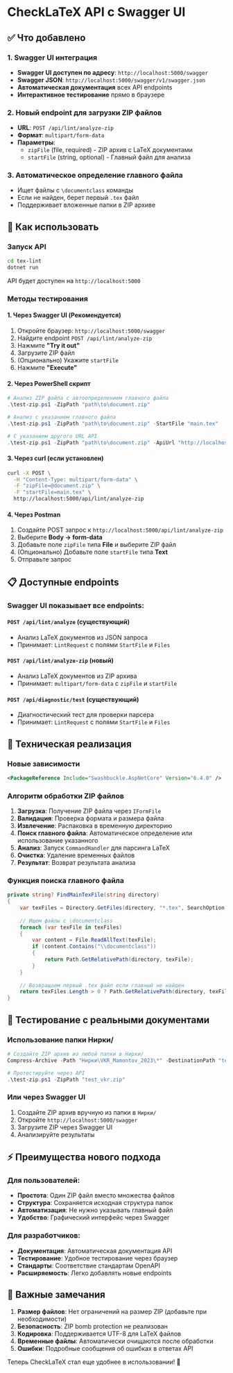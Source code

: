 # CheckLaTeX API с Swagger UI

## ✅ Что добавлено

### 1. Swagger UI интеграция
- **Swagger UI доступен по адресу**: `http://localhost:5000/swagger`
- **Swagger JSON**: `http://localhost:5000/swagger/v1/swagger.json`
- **Автоматическая документация** всех API endpoints
- **Интерактивное тестирование** прямо в браузере

### 2. Новый endpoint для загрузки ZIP файлов
- **URL**: `POST /api/lint/analyze-zip`
- **Формат**: `multipart/form-data`
- **Параметры**:
  - `zipFile` (file, required) - ZIP архив с LaTeX документами
  - `startFile` (string, optional) - Главный файл для анализа

### 3. Автоматическое определение главного файла
- Ищет файлы с `\documentclass` команды
- Если не найден, берет первый `.tex` файл
- Поддерживает вложенные папки в ZIP архиве

## 🚀 Как использовать

### Запуск API
```bash
cd tex-lint
dotnet run
```

API будет доступен на `http://localhost:5000`

### Методы тестирования

#### 1. Через Swagger UI (Рекомендуется)
1. Откройте браузер: `http://localhost:5000/swagger`
2. Найдите endpoint `POST /api/lint/analyze-zip`
3. Нажмите **"Try it out"**
4. Загрузите ZIP файл
5. (Опционально) Укажите `startFile`
6. Нажмите **"Execute"**

#### 2. Через PowerShell скрипт
```powershell
# Анализ ZIP файла с автоопределением главного файла
.\test-zip.ps1 -ZipPath "path\to\document.zip"

# Анализ с указанием главного файла
.\test-zip.ps1 -ZipPath "path\to\document.zip" -StartFile "main.tex"

# С указанием другого URL API
.\test-zip.ps1 -ZipPath "path\to\document.zip" -ApiUrl "http://localhost:8080"
```

#### 3. Через curl (если установлен)
```bash
curl -X POST \
  -H "Content-Type: multipart/form-data" \
  -F "zipFile=@document.zip" \
  -F "startFile=main.tex" \
  http://localhost:5000/api/lint/analyze-zip
```

#### 4. Через Postman
1. Создайте POST запрос к `http://localhost:5000/api/lint/analyze-zip`
2. Выберите **Body → form-data**
3. Добавьте поле `zipFile` типа **File** и выберите ZIP файл
4. (Опционально) Добавьте поле `startFile` типа **Text**
5. Отправьте запрос

## 📋 Доступные endpoints

### Swagger UI показывает все endpoints:

#### `POST /api/lint/analyze` (существующий)
- Анализ LaTeX документов из JSON запроса
- Принимает: `LintRequest` с полями `StartFile` и `Files`

#### `POST /api/lint/analyze-zip` (новый)
- Анализ LaTeX документов из ZIP архива
- Принимает: `multipart/form-data` с `zipFile` и `startFile`

#### `POST /api/diagnostic/test` (существующий)
- Диагностический тест для проверки парсера
- Принимает: `LintRequest` с полями `StartFile` и `Files`

## 🔧 Техническая реализация

### Новые зависимости
```xml
<PackageReference Include="Swashbuckle.AspNetCore" Version="6.4.0" />
```

### Алгоритм обработки ZIP файлов
1. **Загрузка**: Получение ZIP файла через `IFormFile`
2. **Валидация**: Проверка формата и размера файла
3. **Извлечение**: Распаковка в временную директорию
4. **Поиск главного файла**: Автоматическое определение или использование указанного
5. **Анализ**: Запуск `CommandHandler` для парсинга LaTeX
6. **Очистка**: Удаление временных файлов
7. **Результат**: Возврат результата анализа

### Функция поиска главного файла
```csharp
private string? FindMainTexFile(string directory)
{
    var texFiles = Directory.GetFiles(directory, "*.tex", SearchOption.AllDirectories);
    
    // Ищем файлы с \documentclass
    foreach (var texFile in texFiles)
    {
        var content = File.ReadAllText(texFile);
        if (content.Contains("\\documentclass"))
        {
            return Path.GetRelativePath(directory, texFile);
        }
    }
    
    // Возвращаем первый .tex файл если главный не найден
    return texFiles.Length > 0 ? Path.GetRelativePath(directory, texFiles[0]) : null;
}
```

## 🧪 Тестирование с реальными документами

### Использование папки Нирки/
```powershell
# Создайте ZIP архив из любой папки в Нирки/
Compress-Archive -Path "Нирки\VKR_Mamontov_2023\*" -DestinationPath "test_vkr.zip"

# Протестируйте через API
.\test-zip.ps1 -ZipPath "test_vkr.zip"
```

### Или через Swagger UI
1. Создайте ZIP архив вручную из папки в `Нирки/`
2. Откройте `http://localhost:5000/swagger`
3. Загрузите ZIP через Swagger UI
4. Анализируйте результаты

## ⚡ Преимущества нового подхода

### Для пользователей:
- **Простота**: Один ZIP файл вместо множества файлов
- **Структура**: Сохраняется исходная структура папок
- **Автоматизация**: Не нужно указывать главный файл
- **Удобство**: Графический интерфейс через Swagger

### Для разработчиков:
- **Документация**: Автоматическая документация API
- **Тестирование**: Удобное тестирование через браузер
- **Стандарты**: Соответствие стандартам OpenAPI
- **Расширяемость**: Легко добавлять новые endpoints

## 🚨 Важные замечания

1. **Размер файлов**: Нет ограничений на размер ZIP (добавьте при необходимости)
2. **Безопасность**: ZIP bomb protection не реализован
3. **Кодировка**: Поддерживается UTF-8 для LaTeX файлов
4. **Временные файлы**: Автоматически очищаются после обработки
5. **Ошибки**: Подробные сообщения об ошибках в ответах API

Теперь CheckLaTeX стал еще удобнее в использовании! 🎉 